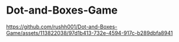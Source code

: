 # Dot-and-Boxes-Game



https://github.com/rushh001/Dot-and-Boxes-Game/assets/113822038/97d1b413-732e-4594-917c-b289dbfa8941

